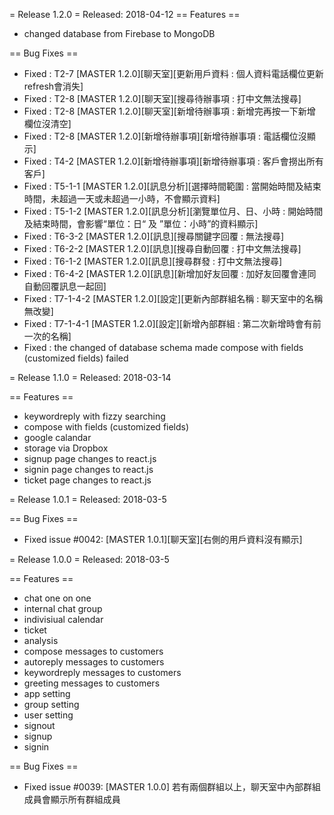 = Release 1.2.0 =
Released: 2018-04-12
== Features ==
 * changed database from Firebase to MongoDB

== Bug Fixes ==
 * Fixed : T2-7 [MASTER 1.2.0][聊天室][更新用戶資料 : 個人資料電話欄位更新refresh會消失]
 * Fixed : T2-8 [MASTER 1.2.0][聊天室][搜尋待辦事項 : 打中文無法搜尋]
 * Fixed : T2-8 [MASTER 1.2.0][聊天室][新增待辦事項 : 新增完再按一下新增 欄位沒清空]
 * Fixed : T2-8 [MASTER 1.2.0][新增待辦事項][新增待辦事項 : 電話欄位沒顯示]
 * Fixed : T4-2 [MASTER 1.2.0][新增待辦事項][新增待辦事項 : 客戶會撈出所有客戶]
 * Fixed : T5-1-1 [MASTER 1.2.0][訊息分析][選擇時間範圍 : 當開始時間及結束時間，未超過一天或未超過一小時，不會顯示資料]
 * Fixed : T5-1-2 [MASTER 1.2.0][訊息分析][瀏覽單位月、日、小時 : 開始時間及結束時間，會影響“單位：日“ 及 ”單位：小時”的資料顯示]
 * Fixed : T6-3-2 [MASTER 1.2.0][訊息][搜尋關鍵字回覆 : 無法搜尋]
 * Fixed : T6-2-2 [MASTER 1.2.0][訊息][搜尋自動回覆 : 打中文無法搜尋]
 * Fixed : T6-1-2 [MASTER 1.2.0][訊息][搜尋群發 : 打中文無法搜尋]
 * Fixed : T6-4-2 [MASTER 1.2.0][訊息][新增加好友回覆 : 加好友回覆會連同自動回覆訊息一起回]
 * Fixed : T7-1-4-2 [MASTER 1.2.0][設定][更新內部群組名稱 : 聊天室中的名稱無改變]
 * Fixed : T7-1-4-1 [MASTER 1.2.0][設定][新增內部群組 : 第二次新增時會有前一次的名稱]
 * Fixed : the changed of database schema made compose with fields (customized fields) failed
 
 
 = Release 1.1.0 =
Released: 2018-03-14

== Features ==
 * keywordreply with fizzy searching
 * compose with fields (customized fields)
 * google calandar
 * storage via Dropbox
 * signup page changes to react.js
 * signin page changes to react.js
 * ticket page changes to react.js

= Release 1.0.1 =
Released: 2018-03-5

== Bug Fixes ==
 * Fixed issue #0042: [MASTER 1.0.1][聊天室][右側的用戶資料沒有顯示]

 = Release 1.0.0 =
Released: 2018-03-5

== Features ==
 * chat one on one
 * internal chat group
 * indivisiual calendar
 * ticket
 * analysis 
 * compose messages to customers
 * autoreply messages to customers
 * keywordreply messages to customers
 * greeting messages to customers
 * app setting
 * group setting
 * user setting
 * signout
 * signup
 * signin

== Bug Fixes ==
 * Fixed issue #0039: [MASTER 1.0.0] 若有兩個群組以上，聊天室中內部群組成員會顯示所有群組成員

